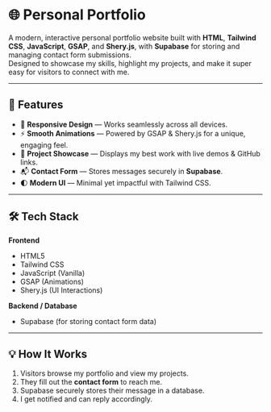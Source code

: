 # 🌐 Personal Portfolio

A modern, interactive personal portfolio website built with **HTML**, **Tailwind CSS**, **JavaScript**, **GSAP**, and **Shery.js**, with **Supabase** for storing and managing contact form submissions.  
Designed to showcase my skills, highlight my projects, and make it super easy for visitors to connect with me.

---

## 🚀 Features

- 🎨 **Responsive Design** — Works seamlessly across all devices.
- ⚡ **Smooth Animations** — Powered by GSAP & Shery.js for a unique, engaging feel.
- 📂 **Project Showcase** — Displays my best work with live demos & GitHub links.
- 📬 **Contact Form** — Stores messages securely in **Supabase**.
- 🌓 **Modern UI** — Minimal yet impactful with Tailwind CSS.

---

## 🛠️ Tech Stack

**Frontend**
- HTML5
- Tailwind CSS
- JavaScript (Vanilla)
- GSAP (Animations)
- Shery.js (UI Interactions)

**Backend / Database**
- Supabase (for storing contact form data)

---

## 💡 How It Works

1. Visitors browse my portfolio and view my projects.
2. They fill out the **contact form** to reach me.
3. Supabase securely stores their message in a database.
4. I get notified and can reply accordingly.
